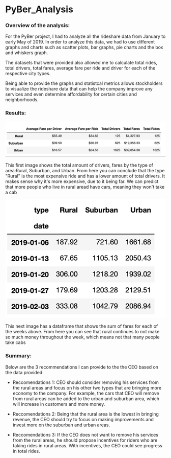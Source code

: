 # PyBer_Analysis

### Overview of the analysis:

For the PyBer project, I had to analyze all the rideshare data from January to early May of 2019. In order to analyze this data, we had to use different graphs and charts such as scatter plots, bar graphs, pie charts and the box and whiskers graph. 

The datasets that were provided also allowed me to calculate total rides, total drivers, total fares, average fare per ride and driver for each of the respective city types.

Being able to provide the graphs and statistcal metrics allows stockholders to visualize the rideshare data that can help the company improve any services and even determine affordability for certain cities and neighborhoods.


### Results:

![Summary Df](https://github.com/mquimi/PyBer_Analysis/blob/main/Resources/summary_df.png)

This first image shows the total amount of drivers, fares by the type of area:Rural, Suburban, and Urban. From here you can conclude that the type "Rural" is the most expensive ride and has a lower  amount of total drivers. It makes sense why it's more expensive, due to it being far. We can predict that more people who live in rural aread have cars, meaning they won't take a cab

![Sum of fares by week](https://github.com/mquimi/PyBer_Analysis/blob/main/Resources/sum%20of%20fares%20by%20week.png)

This next image has a dataframe that shows the sum of fares for each of the weeks above. From here you can see that rural continues to not make so much money throughout the week, which means not that many people take cabs


### Summary: 

Below are the 3 recommendations I can provide to the the CEO based on the data provided:

- Reccomendations 1: CEO should consider removing his services from the rural areas and focus on his other two types that are bringing more economy to the company. For example, the cars that CEO will remove from rural areas can be added to the urban and suburban area, which will increase in customers and more money.

- Reccomendations 2: Being that the rural area is the lowest in bringing revenue, the CEO should try to focus on making improvements and invest more on the suburban and urban areas.

- Reccomendations 3: If the CEO does not want to remove his services from the rural areas, he should propose incentives for riders who are taking rides in rural areas. With incentives, the CEO could see progress in total rides.
